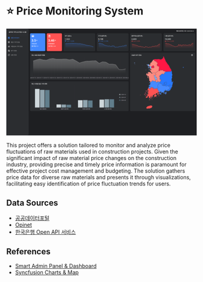 # ⭐ Price Monitoring System

![alt text](/web/screenshot2.png)

This project offers a solution tailored to monitor and analyze price fluctuations of raw materials used in construction projects.
Given the significant impact of raw material price changes on the construction industry, providing precise and timely price information is paramount for effective project cost management and budgeting.
The solution gathers price data for diverse raw materials and presents it through visualizations, facilitating easy identification of price fluctuation trends for users.

## Data Sources

* [공공데이터포털](https://www.data.go.kr/)
* [Opinet](https://www.opinet.co.kr/user/main/mainView.do)
* [한국은행 Open API 서비스](https://ecos.bok.or.kr/api/#/)


## References

* [Smart Admin Panel & Dashboard](https://github.com/deniscolak/smart-admin-dashboard)
* [Syncfusion Charts & Map](https://www.syncfusion.com/flutter-widgets)
